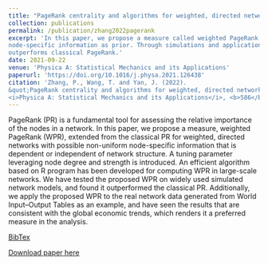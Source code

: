 ```yaml
---
title: "PageRank centrality and algorithms for weighted, directed networks"
collection: publications
permalink: /publication/zhang2022pagerank
excerpt: 'In this paper, we propose a measure called weighted PageRank (WPR) for weighted, directed networks, with possible non-uniform
node-specific information as prior. Through simulations and applications to World Input-Output Networks, we have found the proposed measure
outperforms classical PageRank.'
date: 2021-09-22
venue: 'Physica A: Statistical Mechanics and its Applications'
paperurl: 'https://doi.org/10.1016/j.physa.2021.126438'
citation: 'Zhang, P., Wang, T. and Yan, J. (2022). 
&quot;PageRank centrality and algorithms for weighted, directed networks.&quot; 
<i>Physica A: Statistical Mechanics and its Applications</i>, <b>586</b>, 126438.'
---
```

PageRank (PR) is a fundamental tool for assessing the relative importance of the nodes in a network. 
In this paper, we propose a measure, weighted PageRank (WPR), extended from the classical PR for weighted, 
directed networks with possible non-uniform node-specific information that is dependent or independent of network structure. 
A tuning parameter leveraging node degree and strength is introduced. 
An efficient algorithm based on R program has been developed for computing WPR in large-scale networks. 
We have tested the proposed WPR on widely used simulated network models, and found it outperformed the classical PR. 
Additionally, we apply the proposed WPR to the real network data generated from World Input–Output 
Tables as an example, and have seen the results that are consistent with the global economic trends, 
which renders it a preferred measure in the analysis.

[BibTex](https://panpanzhang99299.github.io/files/zhang2022pagerank.bib)

[Download paper here](https://doi.org/10.1016/j.physa.2021.126438)
